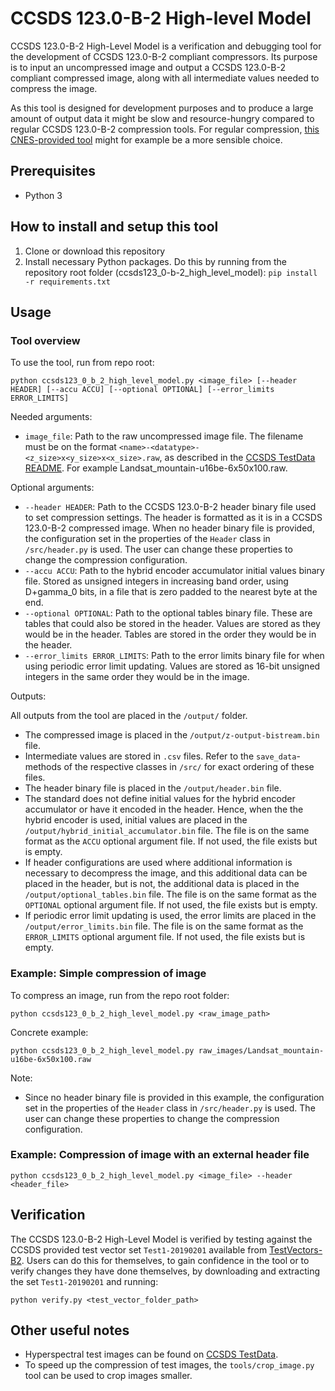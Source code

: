 # CCSDS 123.0-B-2 High-level Model

CCSDS 123.0-B-2 High-Level Model is a verification and debugging tool for the development of CCSDS 123.0-B-2 compliant compressors. Its purpose is to input an uncompressed image and output a CCSDS 123.0-B-2 compliant compressed image, along with all intermediate values needed to compress the image.

As this tool is designed for development purposes and to produce a large amount of output data it might be slow and resource-hungry compared to regular CCSDS 123.0-B-2 compression tools. For regular compression, [this CNES-provided tool](https://www.connectbycnes.fr/en/ccsds-1230-b-2-ccsds-1210-b-3) might for example be a more sensible choice.

## Prerequisites  
- Python 3

## How to install and setup this tool

1. Clone or download this repository
2. Install necessary Python packages. Do this by running from the repository root folder (ccsds123_0-b-2_high_level_model): `pip install -r requirements.txt`

## Usage

### Tool overview

To use the tool, run from repo root:

`python ccsds123_0_b_2_high_level_model.py <image_file> [--header HEADER] [--accu ACCU] [--optional OPTIONAL] [--error_limits ERROR_LIMITS]`

Needed arguments:
- `image_file`: Path to the raw uncompressed image file. The filename must be on the format `<name>-<datatype>-<z_size>x<y_size>x<x_size>.raw`, as described in the [CCSDS TestData README](https://cwe.ccsds.org/sls/docs/SLS-DC/123.0-B-Info/TestData/README.txt). For example Landsat_mountain-u16be-6x50x100.raw.

Optional arguments:
- `--header HEADER`: Path to the CCSDS 123.0-B-2 header binary file used to set compression settings. The header is formatted as it is in a CCSDS 123.0-B-2 compressed image. When no header binary file is provided, the configuration set in the properties of the `Header` class in `/src/header.py` is used. The user can change these properties to change the compression configuration.
- `--accu ACCU`: Path to the hybrid encoder accumulator initial values binary file. Stored as unsigned integers in increasing band order, using D+gamma_0 bits, in a file that is zero padded to the nearest byte at the end.
- `--optional OPTIONAL`: Path to the optional tables binary file. These are tables that could also be stored in the header. Values are stored as they would be in the header. Tables are stored in the order they would be in the header.
- `--error_limits ERROR_LIMITS`: Path to the error limits binary file for when using periodic error limit updating. Values are stored as 16-bit unsigned integers in the same order they would be in the image.

Outputs:

All outputs from the tool are placed in the `/output/` folder. 
- The compressed image is placed in the `/output/z-output-bistream.bin` file.
- Intermediate values are stored in `.csv` files. Refer to the `save_data`-methods of the respective classes in `/src/` for exact ordering of these files.
- The header binary file is placed in the `/output/header.bin` file.
- The standard does not define initial values for the hybrid encoder accumulator or have it encoded in the header. Hence, when the the hybrid encoder is used, initial values are placed in the `/output/hybrid_initial_accumulator.bin` file. The file is on the same format as the `ACCU` optional argument file. If not used, the file exists but is empty.
- If header configurations are used where additional information is necessary to decompress the image, and this additional data can be placed in the header, but is not, the additional data is placed in the `/output/optional_tables.bin` file. The file is on the same format as the `OPTIONAL` optional argument file. If not used, the file exists but is empty.
- If periodic error limit updating is used, the error limits are placed in the `/output/error_limits.bin` file. The file is on the same format as the `ERROR_LIMITS` optional argument file. If not used, the file exists but is empty.

### Example: Simple compression of image
To compress an image, run from the repo root folder:

`python ccsds123_0_b_2_high_level_model.py <raw_image_path>`

Concrete example:

`python ccsds123_0_b_2_high_level_model.py raw_images/Landsat_mountain-u16be-6x50x100.raw`

Note:
- Since no header binary file is provided in this example, the configuration set in the properties of the `Header` class in `/src/header.py` is used. The user can change these properties to change the compression configuration.

### Example: Compression of image with an external header file

`python ccsds123_0_b_2_high_level_model.py <image_file> --header <header_file>`


## Verification

The CCSDS 123.0-B-2 High-Level Model is verified by testing against the CCSDS provided test vector set `Test1-20190201` available from [TestVectors-B2](https://cwe.ccsds.org/sls/docs/Forms/AllItems.aspx?RootFolder=%2fsls%2fdocs%2fsls%2ddc%2f123%2e0%2dB%2dInfo%2fTestData%2fTestVectors%2dB2&FolderCTID=0x012000439B56FF51847E41B5728F9730D7B55F). Users can do this for themselves, to gain confidence in the tool or to verify changes they have done themselves, by downloading and extracting the set `Test1-20190201` and running:

`python verify.py <test_vector_folder_path>`

## Other useful notes
- Hyperspectral test images can be found on [CCSDS TestData](https://cwe.ccsds.org/sls/docs/Forms/AllItems.aspx?RootFolder=%2Fsls%2Fdocs%2FSLS%2DDC%2F123%2E0%2DB%2DInfo%2FTestData). 
- To speed up the compression of test images, the `tools/crop_image.py` tool can be used to crop images smaller. 
